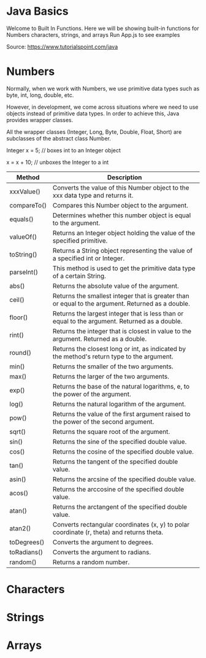 # Java Basics

Welcome to Built In Functions. Here we will be showing built-in functions for Numbers characters, strings, and arrays 
Run App.js to see examples

Source: https://www.tutorialspoint.com/java

# Numbers

Normally, when we work with Numbers, we use primitive data types such as byte, int, long, double, etc.

However, in development, we come across situations where we need to use objects instead of primitive data types. In order to achieve this, Java provides wrapper classes.

All the wrapper classes (Integer, Long, Byte, Double, Float, Short) are subclasses of the abstract class Number.

Integer x = 5; // boxes int to an Integer object

x =  x + 10;   // unboxes the Integer to a int

|  Method | Description |
|  ------------- |  ------------- |
| xxxValue() | Converts the value of this Number object to the xxx data type and returns it.  |
|  compareTo() | Compares this Number object to the argument. |
| equals() | Determines whether this number object is equal to the argument.  |
| valueOf() | Returns an Integer object holding the value of the specified primitive. |
|   toString() | Returns a String object representing the value of a specified int or Integer. |
|  parseInt() | This method is used to get the primitive data type of a certain String. |
| abs()  |  Returns the absolute value of the argument.  |
| ceil()  |  Returns the smallest integer that is greater than or equal to the argument. Returned as a double. |
| floor()  |  Returns the largest integer that is less than or equal to the argument. Returned as a double. |
| rint()   | Returns the integer that is closest in value to the argument. Returned as a double. |
| round()  |  Returns the closest long or int, as indicated by the method's return type to the argument. |
| min()  |  Returns the smaller of the two arguments.  |
| max()  | Returns the larger of the two arguments. |
| exp()  |  Returns the base of the natural logarithms, e, to the power of the argument. |
| log()  |  Returns the natural logarithm of the argument. |
| pow()  | Returns the value of the first argument raised to the power of the second argument.|
|  sqrt() | Returns the square root of the argument.  |
|  sin()  | Returns the sine of the specified double value. |
| cos()  |  Returns the cosine of the specified double value. |
|  tan()  | Returns the tangent of the specified double value. |
| asin()  |  Returns the arcsine of the specified double value. |
| acos()  |  Returns the arccosine of the specified double value. |
|  atan()   |Returns the arctangent of the specified double value. |
| atan2() |  Converts rectangular coordinates (x, y) to polar coordinate (r, theta) and returns theta. |
| toDegrees()  |  Converts the argument to degrees. |
| toRadians()  |  Converts the argument to radians. |
| random()  |  Returns a random number. |



# Characters



# Strings


# Arrays




